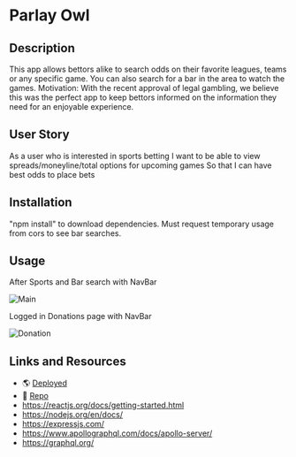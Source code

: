 # Parlay Owl

## Description

This app allows bettors alike to search odds on their favorite leagues, teams or any specific game.  You can also search for a bar in the area to watch the games.
Motivation: With the recent approval of legal gambling, we believe this was the perfect app to keep bettors informed on the information they need for an enjoyable experience. 

## User Story

As a user who is interested in sports betting
I want to be able to view spreads/moneyline/total options for upcoming games
So that I can have best odds to place bets

## Installation

"npm install" to download dependencies.  Must request temporary usage from cors to see bar searches.

## Usage

After Sports and Bar search with NavBar

![Main](https://user-images.githubusercontent.com/89749979/158719811-30faacfe-f7af-486c-af19-ce126c5ce752.png)

Logged in Donations page with NavBar

![Donation](https://user-images.githubusercontent.com/89749979/158719821-67bebfff-41de-4b0d-9b13-8111bec9b283.png)

## Links and Resources

* 🌎 [Deployed](https://calm-brook-70069.herokuapp.com/)
* 💾 [Repo](https://github.com/BMArsenault/ParlayOwl)
* https://reactjs.org/docs/getting-started.html
* https://nodejs.org/en/docs/
* https://expressjs.com/
* https://www.apollographql.com/docs/apollo-server/
* https://graphql.org/
